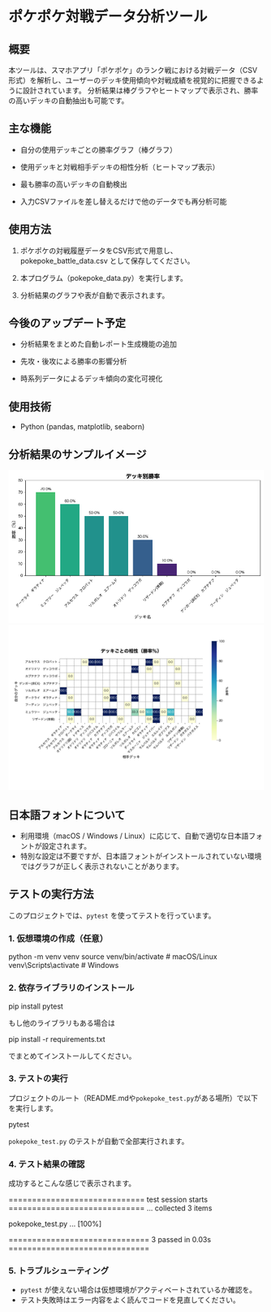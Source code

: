 # ポケポケ対戦データ分析ツール
## 概要
本ツールは、スマホアプリ「ポケポケ」のランク戦における対戦データ（CSV形式）を解析し、ユーザーのデッキ使用傾向や対戦成績を視覚的に把握できるように設計されています。
分析結果は棒グラフやヒートマップで表示され、勝率の高いデッキの自動抽出も可能です。

## 主な機能
- 自分の使用デッキごとの勝率グラフ（棒グラフ）

- 使用デッキと対戦相手デッキの相性分析（ヒートマップ表示）

- 最も勝率の高いデッキの自動検出

- 入力CSVファイルを差し替えるだけで他のデータでも再分析可能

## 使用方法
1. ポケポケの対戦履歴データをCSV形式で用意し、pokepoke_battle_data.csv として保存してください。

2. 本プログラム（pokepoke_data.py）を実行します。

3. 分析結果のグラフや表が自動で表示されます。

## 今後のアップデート予定
- 分析結果をまとめた自動レポート生成機能の追加

- 先攻・後攻による勝率の影響分析

- 時系列データによるデッキ傾向の変化可視化

## 使用技術
- Python (pandas, matplotlib, seaborn) 

## 分析結果のサンプルイメージ

![使用デッキ別勝率](images/winrate_by_deck.png)
![デッキ毎の相性](images/deck_matchup_heatmap.png)

## 日本語フォントについて
- 利用環境（macOS / Windows / Linux）に応じて、自動で適切な日本語フォントが設定されます。
- 特別な設定は不要ですが、日本語フォントがインストールされていない環境ではグラフが正しく表示されないことがあります。

## テストの実行方法

このプロジェクトでは、`pytest` を使ってテストを行っています。

### 1. 仮想環境の作成（任意）

python -m venv venv
source venv/bin/activate # macOS/Linux
venv\Scripts\activate # Windows

### 2. 依存ライブラリのインストール

pip install pytest

もし他のライブラリもある場合は

pip install -r requirements.txt

でまとめてインストールしてください。

### 3. テストの実行

プロジェクトのルート（README.mdや`pokepoke_test.py`がある場所）で以下を実行します。

pytest

`pokepoke_test.py` のテストが自動で全部実行されます。

### 4. テスト結果の確認

成功するとこんな感じで表示されます。

============================= test session starts =============================
...
collected 3 items

pokepoke_test.py ... [100%]

============================== 3 passed in 0.03s ==============================

### 5. トラブルシューティング

- `pytest` が使えない場合は仮想環境がアクティベートされているか確認を。  
- テスト失敗時はエラー内容をよく読んでコードを見直してください。


